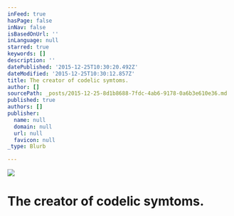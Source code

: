 ```yaml
---
inFeed: true
hasPage: false
inNav: false
isBasedOnUrl: ''
inLanguage: null
starred: true
keywords: []
description: ''
datePublished: '2015-12-25T10:30:20.492Z'
dateModified: '2015-12-25T10:30:12.857Z'
title: The creator of codelic symtoms.
author: []
sourcePath: _posts/2015-12-25-8d1b8688-7fdc-4ab6-9178-0a6b3e610e36.md
published: true
authors: []
publisher:
  name: null
  domain: null
  url: null
  favicon: null
_type: Blurb

---
```

![](https://s3-us-west-2.amazonaws.com/the-grid-img/p/169bd21f66d1558a03071de7e2bee49c31f396d9.jpg)

# The creator of codelic symtoms.